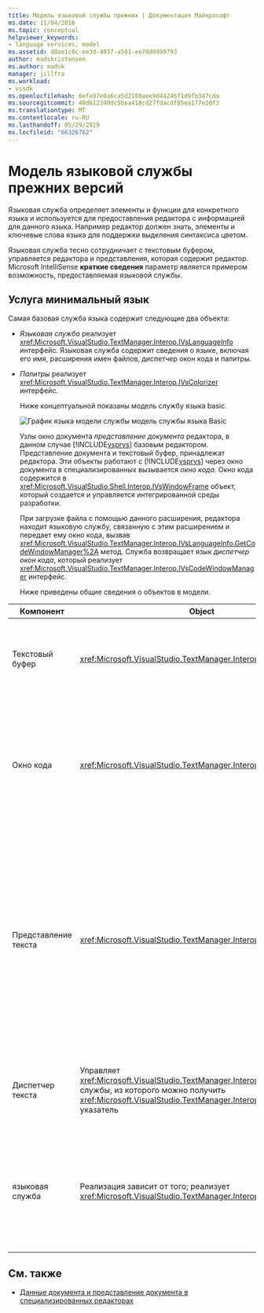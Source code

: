```yaml
---
title: Модель языковой службы прежних | Документация Майкрософт
ms.date: 11/04/2016
ms.topic: conceptual
helpviewer_keywords:
- language services, model
ms.assetid: d8ae1c0c-ee3d-4937-a581-ee78d0499793
author: madskristensen
ms.author: madsk
manager: jillfra
ms.workload:
- vssdk
ms.openlocfilehash: 6efe97e0a6ca5d2188aee9d44246f1d9fb347cda
ms.sourcegitcommit: 40d612240dc5bea418cd27fdacdf85ea177e2df3
ms.translationtype: MT
ms.contentlocale: ru-RU
ms.lasthandoff: 05/29/2019
ms.locfileid: "66326762"
---
```

# <a name="model-of-a-legacy-language-service"></a>Модель языковой службы прежних версий
Языковая служба определяет элементы и функции для конкретного языка и используется для предоставления редактора с информацией для данного языка. Например редактор должен знать, элементы и ключевые слова языка для поддержки выделения синтаксиса цветом.

 Языковая служба тесно сотрудничает с текстовым буфером, управляется редактора и представления, которая содержит редактор. Microsoft IntelliSense **краткие сведения** параметр является примером возможность, предоставляемая языковой службы.

## <a name="a-minimal-language-service"></a>Услуга минимальный язык
 Самая базовая служба языка содержит следующие два объекта:

- *Языковая служба* реализует <xref:Microsoft.VisualStudio.TextManager.Interop.IVsLanguageInfo> интерфейс. Языковая служба содержит сведения о языке, включая его имя, расширения имен файлов, диспетчер окон кода и палитры.

- *Палитры* реализует <xref:Microsoft.VisualStudio.TextManager.Interop.IVsColorizer> интерфейс.

  Ниже концептуальной показаны модель службу языка basic.

  ![График языка модели службы](../../extensibility/media/vslanguageservicemodel.gif "vsLanguageServiceModel") модель службы языка Basic

  Узлы окно документа *представление документа* редактора, в данном случае [!INCLUDE[vsprvs](../../code-quality/includes/vsprvs_md.md)] базовым редактором. Представление документа и текстовый буфер, принадлежат редактора. Эти объекты работают с [!INCLUDE[vsprvs](../../code-quality/includes/vsprvs_md.md)] через окно документа в специализированных вызывается *окно кода*. Окно кода содержится в <xref:Microsoft.VisualStudio.Shell.Interop.IVsWindowFrame> объект, который создается и управляется интегрированной среды разработки.

  При загрузке файла с помощью данного расширения, редактора находит языковую службу, связанную с этим расширением и передает ему окно кода, вызвав <xref:Microsoft.VisualStudio.TextManager.Interop.IVsLanguageInfo.GetCodeWindowManager%2A> метод. Служба возвращает язык *диспетчер окон кода*, который реализует <xref:Microsoft.VisualStudio.TextManager.Interop.IVsCodeWindowManager> интерфейс.

  Ниже приведены общие сведения о объектов в модели.

| Компонент | Object | Функция |
|------------------| - | - |
| Текстовый буфер | <xref:Microsoft.VisualStudio.TextManager.Interop.VsTextBuffer> | Чтение и запись текстовый поток в Юникоде. Существует возможность текст для использования в других кодировках. |
| Окно кода | <xref:Microsoft.VisualStudio.TextManager.Interop.VsCodeWindow> | Окно документа, который содержит один или несколько представлений текста. Когда [!INCLUDE[vsprvs](../../code-quality/includes/vsprvs_md.md)] находится в режиме многодокументного интерфейса (MDI) в окне кода является дочерней формы MDI. |
| Представление текста | <xref:Microsoft.VisualStudio.TextManager.Interop.VsTextView> | Окно, которое позволяет пользователю перейти и просмотреть текст с помощью клавиатуры и мыши. Текст отображается для пользователя как редактор. Можно использовать представления текста в windows обычный редактор, окно вывода и окно "Интерпретация". Кроме того можно настроить одно или несколько представлений текста в окне кода. |
| Диспетчер текста | Управляет <xref:Microsoft.VisualStudio.TextManager.Interop.SVsTextManager> службы, из которого можно получить <xref:Microsoft.VisualStudio.TextManager.Interop.IVsTextManager> указатель | Компонент, который совместно используется всеми компонентами, описанные ранее общей информации. |
| языковая служба | Реализация зависит от того; реализует <xref:Microsoft.VisualStudio.TextManager.Interop.IVsLanguageInfo> | Объект, реализующий редактор с информацией конкретного языка, например выделение синтаксиса, завершение операторов и парные фигурные скобки. |

## <a name="see-also"></a>См. также
- [Данные документа и представление документа в специализированных редакторах](../../extensibility/document-data-and-document-view-in-custom-editors.md)